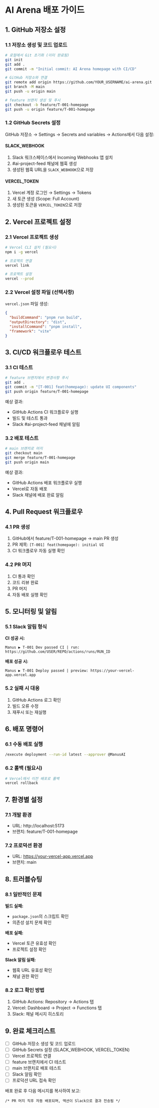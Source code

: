 # AI Arena 배포 가이드

## 1. GitHub 저장소 설정

### 1.1 저장소 생성 및 코드 업로드

```bash
# 로컬에서 Git 초기화 (이미 완료됨)
git init
git add .
git commit -m "Initial commit: AI Arena homepage with CI/CD"

# GitHub 저장소와 연결
git remote add origin https://github.com/YOUR_USERNAME/ai-arena.git
git branch -M main
git push -u origin main

# feature 브랜치 생성 및 푸시
git checkout -b feature/T-001-homepage
git push -u origin feature/T-001-homepage
```

### 1.2 GitHub Secrets 설정

GitHub 저장소 → Settings → Secrets and variables → Actions에서 다음 설정:

#### SLACK_WEBHOOK
1. Slack 워크스페이스에서 Incoming Webhooks 앱 설치
2. #ai-project-feed 채널에 웹훅 생성
3. 생성된 웹훅 URL을 `SLACK_WEBHOOK`으로 저장

#### VERCEL_TOKEN
1. Vercel 계정 로그인 → Settings → Tokens
2. 새 토큰 생성 (Scope: Full Account)
3. 생성된 토큰을 `VERCEL_TOKEN`으로 저장

## 2. Vercel 프로젝트 설정

### 2.1 Vercel 프로젝트 생성

```bash
# Vercel CLI 설치 (필요시)
npm i -g vercel

# 프로젝트 연결
vercel link

# 프로젝트 설정
vercel --prod
```

### 2.2 Vercel 설정 파일 (선택사항)

`vercel.json` 파일 생성:

```json
{
  "buildCommand": "pnpm run build",
  "outputDirectory": "dist",
  "installCommand": "pnpm install",
  "framework": "vite"
}
```

## 3. CI/CD 워크플로우 테스트

### 3.1 CI 테스트

```bash
# feature 브랜치에서 변경사항 푸시
git add .
git commit -m "[T-001] feat(homepage): update UI components"
git push origin feature/T-001-homepage
```

예상 결과:
- GitHub Actions CI 워크플로우 실행
- 빌드 및 테스트 통과
- Slack #ai-project-feed 채널에 알림

### 3.2 배포 테스트

```bash
# main 브랜치로 머지
git checkout main
git merge feature/T-001-homepage
git push origin main
```

예상 결과:
- GitHub Actions 배포 워크플로우 실행
- Vercel로 자동 배포
- Slack 채널에 배포 완료 알림

## 4. Pull Request 워크플로우

### 4.1 PR 생성

1. GitHub에서 feature/T-001-homepage → main PR 생성
2. PR 제목: `[T-001] feat(homepage): initial UI`
3. CI 워크플로우 자동 실행 확인

### 4.2 PR 머지

1. CI 통과 확인
2. 코드 리뷰 완료
3. PR 머지
4. 자동 배포 실행 확인

## 5. 모니터링 및 알림

### 5.1 Slack 알림 형식

**CI 성공 시:**
```
Manus ▶ T-001 Dev passed CI | run: https://github.com/USER/REPO/actions/runs/RUN_ID
```

**배포 성공 시:**
```
Manus ▶ T-001 Deploy passed | preview: https://your-vercel-app.vercel.app
```

### 5.2 실패 시 대응

1. GitHub Actions 로그 확인
2. 빌드 오류 수정
3. 재푸시 또는 재실행

## 6. 배포 명령어

### 6.1 수동 배포 실행

```bash
/execute deployment --run-id latest --approver @ManusAI
```

### 6.2 롤백 (필요시)

```bash
# Vercel에서 이전 배포로 롤백
vercel rollback
```

## 7. 환경별 설정

### 7.1 개발 환경
- URL: http://localhost:5173
- 브랜치: feature/T-001-homepage

### 7.2 프로덕션 환경
- URL: https://your-vercel-app.vercel.app
- 브랜치: main

## 8. 트러블슈팅

### 8.1 일반적인 문제

**빌드 실패:**
- `package.json`의 스크립트 확인
- 의존성 설치 문제 확인

**배포 실패:**
- Vercel 토큰 유효성 확인
- 프로젝트 설정 확인

**Slack 알림 실패:**
- 웹훅 URL 유효성 확인
- 채널 권한 확인

### 8.2 로그 확인 방법

1. GitHub Actions: Repository → Actions 탭
2. Vercel: Dashboard → Project → Functions 탭
3. Slack: 채널 메시지 히스토리

## 9. 완료 체크리스트

- [ ] GitHub 저장소 생성 및 코드 업로드
- [ ] GitHub Secrets 설정 (SLACK_WEBHOOK, VERCEL_TOKEN)
- [ ] Vercel 프로젝트 연결
- [ ] feature 브랜치에서 CI 테스트
- [ ] main 브랜치로 배포 테스트
- [ ] Slack 알림 확인
- [ ] 프로덕션 URL 접속 확인

배포 완료 후 다음 메시지를 복사하여 보고:

```
/* PR 머지 직후 자동 배포되며, 액션이 Slack으로 결과 전송됨 */
```

